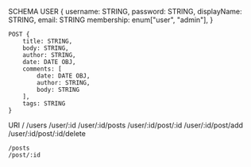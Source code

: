 SCHEMA
    USER {
        username: STRING,
        password: STRING,
        displayName: STRING,
        email: STRING
        membership: enum["user", "admin"],
    }

    POST {
        title: STRING,
        body: STRING,
        author: STRING,
        date: DATE OBJ,
        comments: [
            date: DATE OBJ,
            author: STRING,
            body: STRING
        ],
        tags: STRING
    }

URI
    /
    /users
    /user/:id
    /user/:id/posts
    /user/:id/post/:id
    /user/:id/post/add
    /user/:id/post/:id/delete

    /posts
    /post/:id 

